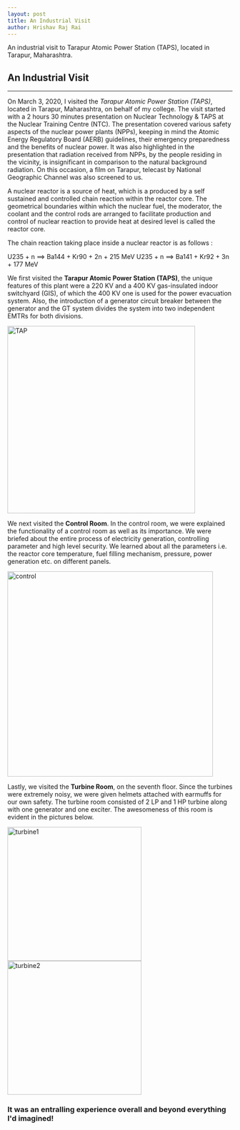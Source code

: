 ```yaml
---
layout: post
title: An Industrial Visit
author: Hrishav Raj Rai
---
```


An industrial visit to Tarapur Atomic Power Station (TAPS), located in Tarapur, Maharashtra. 

## An Industrial Visit 
-----

On March 3, 2020, I visited the *Tarapur Atomic Power Station (TAPS)*, located in Tarapur, Maharashtra, on behalf of my college. The visit started with a 2 hours 30 minutes presentation on Nuclear Technology & TAPS at the Nuclear Training Centre (NTC). The presentation covered various safety aspects of the nuclear power plants (NPPs), keeping in mind the Atomic Energy Regulatory Board (AERB) guidelines, their emergency preparedness and the benefits of nuclear power. It was also highlighted in the presentation that radiation received from NPPs, by the people residing in the vicinity, is insignificant in comparison to the natural background radiation. On this occasion, a film on Tarapur, telecast by National Geographic Channel was also screened to us.

A nuclear reactor is a source of heat, which is a produced by a self sustained and controlled chain reaction within the reactor core. The geometrical boundaries within which the nuclear fuel, the moderator, the coolant and the control rods are arranged to facilitate production and control of nuclear reaction to provide heat at desired level is called the reactor core.

The chain reaction taking place inside a nuclear reactor is as follows :

U235 + n ==> Ba144 + Kr90 + 2n + 215 MeV
U235 + n ==> Ba141 + Kr92 + 3n + 177 MeV

We first visited the **Tarapur Atomic Power Station (TAPS)**, the unique features of this plant were a 220 KV and a 400 KV gas-insulated indoor switchyard (GIS), of which the 400 KV one is used for the power evacuation system. Also, the introduction of a generator circuit breaker between the generator and the GT system divides the system into two independent EMTRs for both divisions.

<img width="420" alt="TAP" src="https://user-images.githubusercontent.com/62136094/76680106-f6d44000-660b-11ea-9b0f-875c49643439.png">

We next visited the **Control Room**. In the control room, we were explained the functionality of a control room as well as its importance. We were briefed about the entire process of electricity generation, controlling parameter and high level security. We learned about all the parameters i.e. the reactor core temperature, fuel filling mechanism, pressure, power generation etc. on different panels.

<img width="460" alt="control" src="https://user-images.githubusercontent.com/62136094/76680112-005da800-660c-11ea-8c94-94395582beaf.png">

Lastly, we visited the **Turbine Room**, on the seventh floor. Since the turbines were extremely noisy, we were given helmets attached with earmuffs for our own safety. The turbine room consisted of 2 LP and 1 HP turbine along with one generator and one exciter. The awesomeness of this room is evident in the pictures below.

<img width="300" alt="turbine1" src="https://user-images.githubusercontent.com/62136094/76680477-bfb35e00-660e-11ea-9fd3-e8d5b9d33638.png">

<img width="300" alt="turbine2" src="https://user-images.githubusercontent.com/62136094/76680481-c3df7b80-660e-11ea-962f-acaf5e572a31.png">

### It was an entralling experience overall and beyond everything I'd imagined! 
